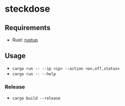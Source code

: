 # steckdose

## Requirements
 - Rust: [rustup](https://rustup.rs/)

## Usage
  - `cargo run -- --ip <ip> --action <on,off,status>`
  - `cargo run -- --help`
 ### Release
  - `cargo build --release` 

